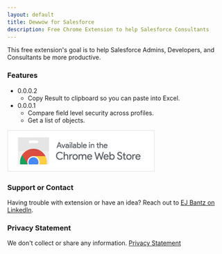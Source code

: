 ```yaml
---
layout: default
title: Dewwow for Salesforce
description: Free Chrome Extension to help Salesforce Consultants
---
```


This free extension's goal is to help Salesforce Admins, Developers, and Consultants be more productive. 

### Features

 - 0.0.0.2
   - Copy Result to clipboard so you can paste into Excel.
 - 0.0.0.1
   - Compare field level security across profiles.
   - Get a list of objects.

[![AvailableInChromeStore](./AvailableInChromeStore.png)](https://chrome.google.com/webstore/detail/dewwow/miigmhdkhafhimciejjcogbnlgjiacpe)

### Support or Contact

Having trouble with extension or have an idea? Reach out to [EJ Bantz on LinkedIn](https://www.linkedin.com/in/ejbantz/).

### Privacy Statement
We don't collect or share any information.  [Privacy Statement](https://ejbantz.github.io/dewwowext/privacy)

